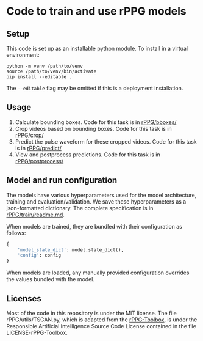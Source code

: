 # Code to train and use rPPG models

## Setup

This code is set up as an installable python module. To install in a virtual environment:

```console
python -m venv /path/to/venv
source /path/to/venv/bin/activate
pip install --editable .
```

The `--editable` flag may be omitted if this is a deployment installation.

## Usage
1. Calculate bounding boxes. Code for this task is in [rPPG/bboxes/](rPPG/bboxes/)
2. Crop videos based on bounding boxes. Code for this task is in [rPPG/crop/](rPPG/crop/)
3. Predict the pulse waveform for these cropped videos. Code for this task is in [rPPG/predict/](rPPG/predict/)
4. View and postprocess predictions. Code for this task is in [rPPG/postprocess/](rPPG/postprocess/)

## Model and run configuration
The models have various hyperparameters used for the model architecture, training and evaluation/validation. We save these hyperparameters as a json-formatted dictionary. The complete specification is in [rPPG/train/readme.md](rPPG/train/).

When models are trained, they are bundled with their configuration as follows:

```python
{
    'model_state_dict': model.state_dict(),
    'config': config
}
```

When models are loaded, any manually provided configuration overrides the values bundled with the model.

## Licenses

Most of the code in this repository is under the MIT license. The file rPPG/utils/TSCAN.py, which is adapted from the [rPPG-Toolbox](https://github.com/ubicomplab/rPPG-Toolbox), is under the Responsible Artificial Intelligence Source Code License contained in the file LICENSE-rPPG-Toolbox.

